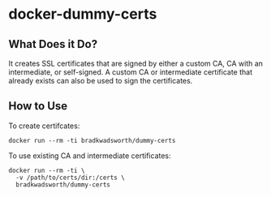 # docker-dummy-certs

## What Does it Do?
It creates SSL certificates that are signed by either a custom CA, CA with an intermediate, or self-signed. A custom CA or intermediate certificate that already exists can also be used to sign the certificates.

## How to Use
To create certifcates:
````
docker run --rm -ti bradkwadsworth/dummy-certs
````
To use existing CA and intermediate certificates:
````
docker run --rm -ti \
  -v /path/to/certs/dir:/certs \
  bradkwadsworth/dummy-certs
  ````
